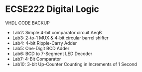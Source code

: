 # ECSE222 Digital Logic
VHDL CODE BACKUP

* Lab2: Simple 4-bit comparator circuit AeqB
* Lab3: 2-to-1 MUX & 4-bit circular barrel shifter
* Lab4: 4-bit Ripple-Carry Adder
* Lab5: One-Digit BCD Adder
* Lab6: BCD to 7-Segment LED Decoder
* Lab7: 4-Bit Comparator
* Lab10: 3-bit Up-Counter Counting in Increments of 1 Second
